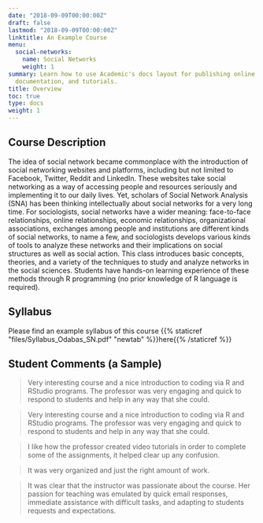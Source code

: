 ```yaml
---
date: "2018-09-09T00:00:00Z"
draft: false
lastmod: "2018-09-09T00:00:00Z"
linktitle: An Example Course
menu:
  social-networks:
    name: Social Networks
    weight: 1
summary: Learn how to use Academic's docs layout for publishing online courses, software
  documentation, and tutorials.
title: Overview
toc: true
type: docs
weight: 1
---
```


## Course Description
The idea of social network became commonplace with the introduction of social networking websites and platforms, including but not limited to Facebook, Twitter, Reddit and LinkedIn. These websites take social networking as a way of accessing people and resources seriously and implementing it to our daily lives. Yet, scholars of Social Network Analysis (SNA) has been thinking intellectually about social networks for a very long time. For sociologists, social networks have a wider meaning: face-to-face relationships, online relationships, economic relationships, organizational associations, exchanges among people and institutions are different kinds of social networks, to name a few, and sociologists develops various kinds of tools to analyze these networks and their implications on social structures as well as social action. This class introduces basic concepts, theories, and a variety of the techniques to study and analyze networks in the social sciences. Students have hands-on learning experience of these methods through R programming (no prior knowledge of R language is required).



## Syllabus
Please find an example syllabus of this course {{% staticref "files/Syllabus_Odabas_SN.pdf" "newtab" %}}here{{% /staticref %}}



## Student Comments (a Sample)

>Very interesting course and a nice introduction to coding via R and RStudio programs. The professor was very engaging and quick to respond to students and help in any way that she could.

>Very interesting course and a nice introduction to coding via R and RStudio programs. The professor was very engaging and quick to respond to students and help in any way that she could.

>I like how the professor created video tutorials in order to complete some of the assignments, it helped clear up any confusion.</br>

>It was very organized and just the right amount of work.

>It was clear that the instructor was passionate about the course. Her passion for teaching was emulated by quick email responses, immediate assistance with difficult tasks, and adapting to students requests and expectations.